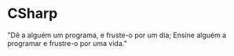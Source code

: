 # CSharp
"Dê a alguém um programa, e fruste-o por um dia; Ensine alguém a programar e frustre-o por uma vida."
